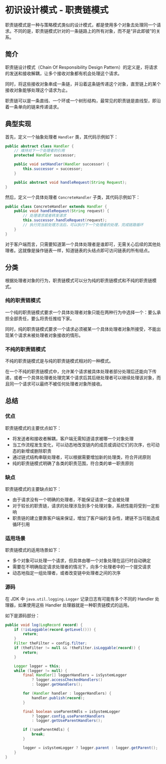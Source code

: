 # 初识设计模式 - 职责链模式


职责链模式是一种与策略模式类似的设计模式，都是使用多个对象去处理同一个请求。不同的是，职责链模式针对的一条链路上的所有对象，而不是“非此即彼”的关系。

<!--more-->

## 简介

职责链设计模式（Chain Of Responsibility Design Pattern）的定义是，将请求的发送和接收解耦，让多个接收对象都有机会处理这个请求。

同时，将这些接收对象串成一条链，并沿着这条链传递这个对象，直至链上的某个接收对象能够处理这个请求为止。

职责链可以是一条直线、一个环或一个树形结构，最常见的职责链是直线型，即沿着一条单向的链来传递请求。

## 典型实现

首先，定义一个抽象处理者 `Handler` 类，其代码示例如下：

```java
public abstract class Handler {
    // 维持对下一个处理者的引用
    protected Handler successor;

    public void setHandler(Handler successor) {
        this.successor = successor;
    }

    public abstract void handleRequest(String Request);
}
```

然后，定义一个具体处理者 `ConcreteHandler` 子类，其代码示例如下：

```java
public class ConcreteHandler extends Handler {
    public void handleRequest(String request) {
        // 处理请求或者转发请求
        this.successor.handleRequest(request);
        // 执行完当前处理方法后，可以执行下一个处理者的处理，完成链路循环
    }
}
```

对于客户端而言，只需要知道第一个具体处理者是谁即可，无需关心后续的其他处理者。这就像是操作链表一样，知道链表的头结点即可访问链表的所有结点。

## 分类

根据处理者对象的行为，职责链模式可以分为纯的职责链模式和不纯的职责链模式。

### 纯的职责链模式

一个纯的职责链模式要求一个具体处理者对象只能在两种行为中选择一个：要么承担全部责任，要么将责任推给下家。

同时，纯的职责链模式要求一个请求必须被某一个具体处理者对象所接受，不能出现某个请求未被处理者对象接收的情形。

### 不纯的职责链模式

不纯的职责链模式是与纯的职责链模式相对的一种模式。

在一个不纯的职责链模式中，允许某个请求被具体处理者部分处理后还能向下传递，或者一个具体处理者处理完某个请求后其后继处理者可以继续处理该对象，而且同一个请求可以最终不被任何处理者对象所接收。

## 总结

### 优点

职责链模式的主要优点如下：

- 将发送者和接收者解耦，客户端无需知道请求被哪一个对象处理
- 当工作流程发生变化，可以动态地改变链内的成员或调动它们的次序，也可动态的新增或删除职责
- 通过链式结构串联处理者，可以根据需要增加新的处理类，符合开闭原则
- 纯的职责链模式明确了各类的职责范围，符合类的单一职责原则

### 缺点

职责链模式的主要缺点如下：

- 由于请求没有一个明确的处理者，不能保证请求一定会被处理
- 对于较长的职责链，请求的处理涉及到多个处理对象，系统性能将受到一定影响
- 职责链的建立要靠客户端来保证，增加了客户端的复杂性，建链不当可能造成循环引用

### 适用场景

职责链模式的适用场景如下：

- 多个对象可以处理一个请求，但具体由哪一个对象处理在运行时自动确定
- 需要在不明确指定请求处理者的情况下，向多个处理者中的一个提交请求
- 动态地指定一组处理者，或者改变链中处理者之间的次序

### 源码

在 JDK 中 `java.util.logging.Logger` 记录日志有可能有多个不同的 Handler 处理器，如果使用这些 Handler 处理器就是一种职责链模式的运用。

如下是源码部分：

```java
public void log(LogRecord record) {
    if (!isLoggable(record.getLevel())) {
        return;
    }
    Filter theFilter = config.filter;
    if (theFilter != null && !theFilter.isLoggable(record)) {
        return;
    }

    Logger logger = this;
    while (logger != null) {
        final Handler[] loggerHandlers = isSystemLogger
            ? logger.accessCheckedHandlers()
            : logger.getHandlers();

        for (Handler handler : loggerHandlers) {
            handler.publish(record);
        }

        final boolean useParentHdls = isSystemLogger
            ? logger.config.useParentHandlers
            : logger.getUseParentHandlers();

        if (!useParentHdls) {
            break;
        }

        logger = isSystemLogger ? logger.parent : logger.getParent();
    }
}
```

